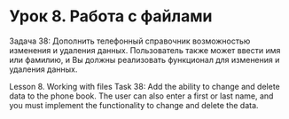# Урок 8. Работа с файлами
Задача 38:
Дополнить телефонный справочник возможностью изменения и удаления данных. Пользователь также может ввести имя или фамилию, и Вы должны реализовать функционал для изменения и удаления данных.

Lesson 8. Working with files
Task 38:
Add the ability to change and delete data to the phone book. The user can also enter a first or last name, and you must implement the functionality to change and delete the data.
